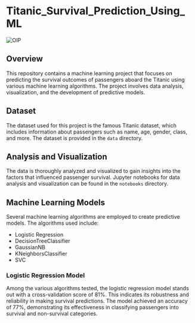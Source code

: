 # Titanic_Survival_Prediction_Using_ML


![OIP](https://github.com/Neo28A/Titanic_Survival_Prediction_Using_ML/assets/102372671/60d9bd0a-0aaa-465f-9e9a-2263801862ae)

## Overview

This repository contains a machine learning project that focuses on predicting the survival outcomes of passengers aboard the Titanic using various machine learning algorithms. The project involves data analysis, visualization, and the development of predictive models.

## Dataset

The dataset used for this project is the famous Titanic dataset, which includes information about passengers such as name, age, gender, class, and more. The dataset is provided in the `data` directory.

## Analysis and Visualization

The data is thoroughly analyzed and visualized to gain insights into the factors that influenced passenger survival. Jupyter notebooks for data analysis and visualization can be found in the `notebooks` directory.

## Machine Learning Models

Several machine learning algorithms are employed to create predictive models. The algorithms used include:
- Logistic Regression
- DecisionTreeClassifier
- GaussianNB
- KNeighborsClassifier
- SVC

### Logistic Regression Model

Among the various algorithms tested, the logistic regression model stands out with a cross-validation score of 81%. This indicates its robustness and reliability in making survival predictions. The model achieved an accuracy of 77%, demonstrating its effectiveness in classifying passengers into survival and non-survival categories.

